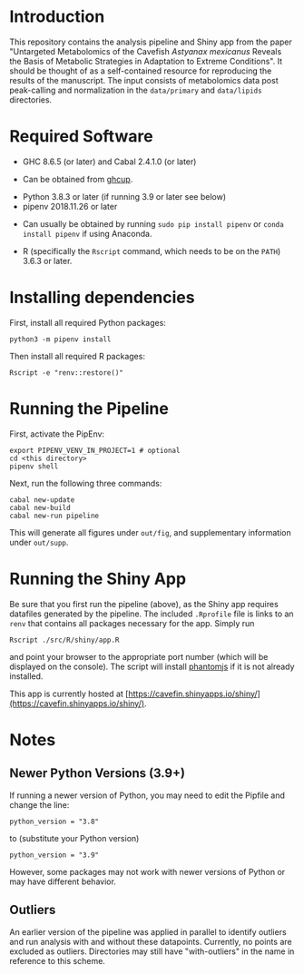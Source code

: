 # Introduction

This repository contains the analysis pipeline and Shiny app from the paper "Untargeted Metabolomics of the Cavefish *Astyanax mexicanus* Reveals the Basis of Metabolic Strategies in Adaptation to Extreme Conditions". It should be thought of as a self-contained resource for reproducing the results of the manuscript. The input consists of metabolomics data post peak-calling and normalization in the `data/primary` and `data/lipids` directories.

# Required Software

* GHC 8.6.5 (or later) and Cabal 2.4.1.0 (or later)
 - Can be obtained from [ghcup](https://www.haskell.org/ghcup/).
* Python 3.8.3 or later (if running 3.9 or later see below)
* pipenv 2018.11.26 or later
 - Can usually be obtained by running `sudo pip install pipenv` or `conda install pipenv` if using Anaconda.
* R (specifically the `Rscript` command, which needs to be on the `PATH`) 3.6.3 or later.

# Installing dependencies

First, install all required Python packages:

```
python3 -m pipenv install
```

Then install all required R packages:

```
Rscript -e "renv::restore()"
```

# Running the Pipeline

First, activate the PipEnv:

```
export PIPENV_VENV_IN_PROJECT=1 # optional
cd <this directory>
pipenv shell
```

Next, run the following three commands:

```
cabal new-update
cabal new-build
cabal new-run pipeline
```

This will generate all figures under `out/fig`, and supplementary information under `out/supp`.

# Running the Shiny App

Be sure that you first run the pipeline (above), as the Shiny app requires datafiles generated by the pipeline.
The included `.Rprofile` file is links to an `renv` that contains all packages necessary for the app. Simply run

```
Rscript ./src/R/shiny/app.R
```

and point your browser to the appropriate port number (which will be displayed on the console).
The script will install [phantomjs](https://phantomjs.org/) if it is not already installed.

This app is currently hosted at [https://cavefin.shinyapps.io/shiny/](https://cavefin.shinyapps.io/shiny/).

# Notes

## Newer Python Versions (3.9+)

If running a newer version of Python, you may need to edit the Pipfile and change the line:

```
python_version = "3.8"
```

to (substitute your Python version)

```
python_version = "3.9"
```

However, some packages may not work with newer versions of Python or may have different behavior.

## Outliers

An earlier version of the pipeline was applied in parallel to identify outliers and run analysis with and without these datapoints. Currently, no points are excluded as outliers. Directories may still have "with-outliers" in the name in reference to this scheme.
